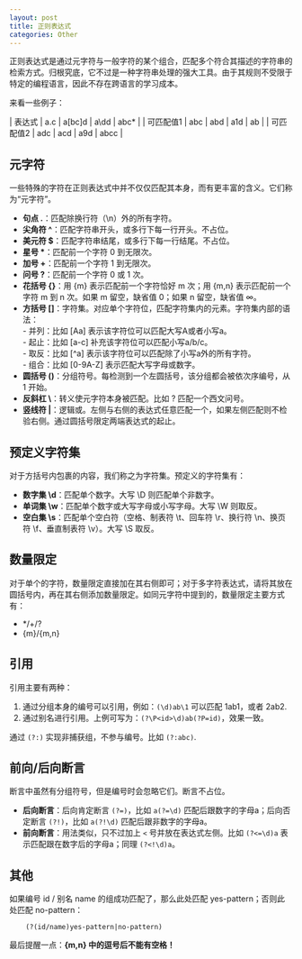 ```yaml
---
layout: post
title: 正则表达式
categories: Other
---
```


正则表达式是通过元字符与一般字符的某个组合，匹配多个符合其描述的字符串的检索方式。归根究底，它不过是一种字符串处理的强大工具。由于其规则不受限于特定的编程语言，因此不存在跨语言的学习成本。

<!-- more -->

来看一些例子：

| 表达式 | a.c | a[bc]d | a\dd | abc* |
| 可匹配值1 | abc | abd | a1d | ab |
| 可匹配值2 | adc | acd | a9d | abcc |

## 元字符

一些特殊的字符在正则表达式中并不仅仅匹配其本身，而有更丰富的含义。它们称为“元字符”。

- **句点 .**：匹配除换行符（\n）外的所有字符。
- **尖角符 ^**：匹配字符串开头，或多行下每一行开头。不占位。
- **美元符 \$**：匹配字符串结尾，或多行下每一行结尾。不占位。
- **星号 \***：匹配前一个字符 0 到无限次。
- **加号 +**：匹配前一个字符 1 到无限次。
- **问号 ?**：匹配前一个字符 0 或 1 次。
- **花括号 {}**：用 {m} 表示匹配前一个字符恰好 m 次；用 {m,n} 表示匹配前一个字符 m 到 n 次。如果 m 留空，缺省值 0；如果 n 留空，缺省值 $\infty$。
- **方括号 []**：字符集。对应单个字符位，匹配字符集内的元素。字符集内部的语法：  
      - 并列：比如 [Aa] 表示该字符位可以匹配大写A或者小写a。  
      - 起止：比如 [a-c] 补充该字符位可以匹配小写a/b/c。  
      - 取反：比如 [^a] 表示该字符位可以匹配除了小写a外的所有字符。  
      - 组合：比如 [0-9A-Z] 表示匹配大写字母或数字。  
- **圆括号 ()**：分组符号。每检测到一个左圆括号，该分组都会被依次序编号，从 1 开始。
- **反斜杠 \\**：转义使元字符本身被匹配。比如 \? 匹配一个西文问号。
- **竖线符 \|**：逻辑或。左侧与右侧的表达式任意匹配一个，如果左侧匹配则不检验右侧。通过圆括号限定两端表达式的起止。

## 预定义字符集

对于方括号内包裹的内容，我们称之为字符集。预定义的字符集有：

- **数字集 \\d**：匹配单个数字。大写 \\D 则匹配单个非数字。
- **单词集 \\w**：匹配单个数字或大写字母或小写字母。大写 \\W 则取反。
- **空白集 \\s**：匹配单个空白符（空格、制表符 \\t、回车符 \\r、换行符 \\n、换页符 \\f、垂直制表符 \\v）。大写 \\S 取反。

## 数量限定

对于单个的字符，数量限定直接加在其右侧即可；对于多字符表达式，请将其放在圆括号内，再在其右侧添加数量限定。如同元字符中提到的，数量限定主要方式有：

- \*/+/?
- {m}/{m,n}

## 引用

引用主要有两种：

1. 通过分组本身的编号可以引用，例如：`(\d)ab\1` 可以匹配 1ab1，或者 2ab2.  
2.  通过别名进行引用。上例可写为：`(?\P<id>\d)ab(?P=id)`，效果一致。

通过 `(?:)` 实现非捕获组，不参与编号。比如 `(?:abc)`.

## 前向/后向断言

断言中虽然有分组符号，但是编号时会忽略它们。断言不占位。

- **后向断言**：后向肯定断言 `(?=)`，比如 `a(?=\d)` 匹配后跟数字的字母a；后向否定断言 `(?!)`，比如 `a(?!\d)` 匹配后跟非数字的字母a。
- **前向断言**：用法类似，只不过加上 `<` 号并放在表达式左侧。比如 `(?<=\d)a` 表示匹配跟在数字后的字母a；同理 `(?<!\d)a`。

## 其他

如果编号 id / 别名 name 的组成功匹配了，那么此处匹配 yes-pattern；否则此处匹配 no-pattern：

        (?(id/name)yes-pattern|no-pattern)

最后提醒一点：**{m,n} 中的逗号后不能有空格！**
